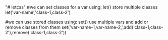 "# letcss"
#we can set classes for a var using: let()
store multiple classes
let('var-name','class-1,class-2')

#we can use stored classes using: set()
use multiple vars and add or remove classes from them
set('var-name-1,var-name-2,',add('class-1,class-2'),remove('class-1,class-2'))
